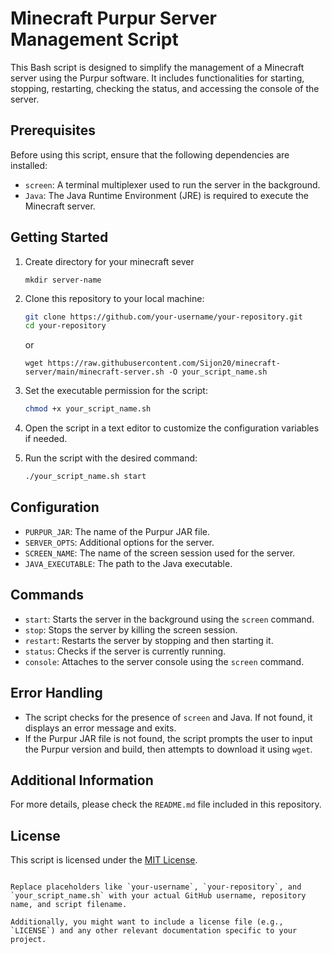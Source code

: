 

# Minecraft Purpur Server Management Script

This Bash script is designed to simplify the management of a Minecraft server using the Purpur software. It includes functionalities for starting, stopping, restarting, checking the status, and accessing the console of the server.

## Prerequisites

Before using this script, ensure that the following dependencies are installed:

- `screen`: A terminal multiplexer used to run the server in the background.
- `Java`: The Java Runtime Environment (JRE) is required to execute the Minecraft server.

## Getting Started
1. Create directory for your minecraft sever
   ```
   mkdir server-name
   ``` 

2. Clone this repository to your local machine:

   ```bash
   git clone https://github.com/your-username/your-repository.git
   cd your-repository
   ```
   or
   ```
   wget https://raw.githubusercontent.com/Sijon20/minecraft-server/main/minecraft-server.sh -O your_script_name.sh
   ```


3. Set the executable permission for the script:

   ```bash
   chmod +x your_script_name.sh
   ```

4. Open the script in a text editor to customize the configuration variables if needed.

5. Run the script with the desired command:

   ```bash
   ./your_script_name.sh start
   ```

## Configuration

- `PURPUR_JAR`: The name of the Purpur JAR file.
- `SERVER_OPTS`: Additional options for the server.
- `SCREEN_NAME`: The name of the screen session used for the server.
- `JAVA_EXECUTABLE`: The path to the Java executable.

## Commands

- `start`: Starts the server in the background using the `screen` command.
- `stop`: Stops the server by killing the screen session.
- `restart`: Restarts the server by stopping and then starting it.
- `status`: Checks if the server is currently running.
- `console`: Attaches to the server console using the `screen` command.

## Error Handling

- The script checks for the presence of `screen` and Java. If not found, it displays an error message and exits.
- If the Purpur JAR file is not found, the script prompts the user to input the Purpur version and build, then attempts to download it using `wget`.

## Additional Information

For more details, please check the `README.md` file included in this repository.

## License

This script is licensed under the [MIT License](LICENSE).

```

Replace placeholders like `your-username`, `your-repository`, and `your_script_name.sh` with your actual GitHub username, repository name, and script filename.

Additionally, you might want to include a license file (e.g., `LICENSE`) and any other relevant documentation specific to your project.
